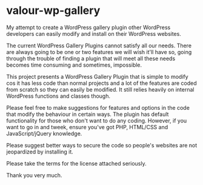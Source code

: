 # valour-wp-gallery
My attempt to create a WordPress gallery plugin other WordPress developers can easily modify and install on their WordPress websites.

The current WordPress Gallery Plugins cannot satisfy all our needs. There are always going to be one or two features we will wish it'll have so, going through the trouble of finding a plugin that will meet all these needs becomes time consuming and sometimes, impossible.

This project presents a WordPress Gallery Plugin that is simple to modify cos it has less code than normal projects and a lot of the features are coded from scratch so they can easily be modified. It still relies heavily on internal WordPress functions and classes though.

Please feel free to make suggestions for features and options in the code that modify the behaviour in certain ways. The plugin has default functionality for those who don't want to do any coding. However, if you want to go in and tweek, ensure you've got PHP, HTML/CSS and JavaScript/jQuery knowledge.

Please suggest better ways to secure the code so people's websites are not jeopardized by installing it.

Please take the terms for the license attached seriously.

Thank you very much.

